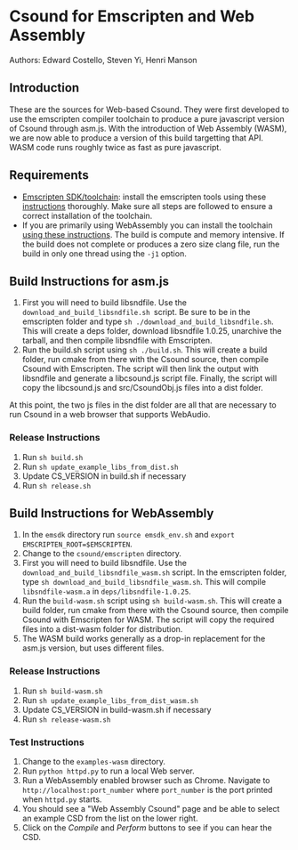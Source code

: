 # Csound for Emscripten and Web Assembly

Authors: Edward Costello, Steven Yi, Henri Manson

## Introduction

These are the sources for Web-based Csound. They were first developed
to use the emscripten compiler toolchain to produce a pure javascript
version of Csound through asm.js. With the introduction of Web
Assembly (WASM), we are now able to produce a version of this build
targetting that API. WASM code runs roughly twice as fast as pure
javascript.

## Requirements

* [Emscripten SDK/toolchain](https://github.com/kripken/emscripten): install the
  emscripten tools using these
  [instructions](https://kripken.github.io/emscripten-site/docs/getting_started/downloads.html)
  thoroughly. Make sure all steps are followed to ensure a correct
  installation of the toolchain. 
* If you are primarily using WebAssembly you can install the toolchain [using these instructions](http://webassembly.org/getting-started/developers-guide/). The build is compute and memory intensive. If the build does not complete or produces a zero size clang file, run the build in only one thread using the `-j1` option.

## Build Instructions for asm.js

1. First you will need to build libsndfile.  Use the `download_and_build_libsndfile.sh `script. Be sure to be in the emscripten folder and type `sh ./download_and_build_libsndfile.sh`. This will create a deps folder, download libsndfile 1.0.25, unarchive the tarball, and then compile libsndfile with Emscripten.
2. Run the build.sh script using `sh ./build.sh`.  This will create a build folder, run cmake from there with the Csound source, then compile Csound with Emscripten.  The script will then link the output with libsndfile and generate a libcsound.js script file.  Finally, the script will copy the libcsound.js and src/CsoundObj.js files into a dist folder.

At this point, the two js files in the dist folder are all that are necessary to run Csound in a web browser that supports WebAudio.

### Release Instructions

1. Run `sh build.sh`
2. Run `sh update_example_libs_from_dist.sh`
3. Update CS_VERSION in build.sh if necessary
4. Run `sh release.sh`

## Build Instructions for WebAssembly

1. In the `emsdk` directory run `source emsdk_env.sh` and `export EMSCRIPTEN_ROOT=$EMSCRIPTEN`.
2. Change to the `csound/emscripten` directory.
3. First you will need to build libsndfile.  Use the
   `download_and_build_libsndfile_wasm.sh` script. In the emscripten
   folder, type `sh download_and_build_libsndfile_wasm.sh`. This
   will compile `libsndfile-wasm.a` in `deps/libsndfile-1.0.25`.
2. Run the `build-wasm.sh` script using `sh build-wasm.sh`.  This will
   create a build folder, run cmake from there with the Csound source,
   then compile Csound with Emscripten for WASM.  The script will copy
   the required files into a dist-wasm folder for distribution.
3. The WASM build works generally as a drop-in replacement for the
   asm.js version, but uses different files.

### Release Instructions

1. Run `sh build-wasm.sh`
2. Run `sh update_example_libs_from_dist_wasm.sh`
3. Update CS_VERSION in build-wasm.sh if necessary
4. Run `sh release-wasm.sh`

### Test Instructions

1. Change to the `examples-wasm` directory.
2. Run  `python httpd.py` to run a local Web server.
3. Run a WebAssembly enabled browser such as Chrome. Navigate to `http://localhost:port_number` where `port_number` is the port printed when `httpd.py` starts.
4. You should see a "Web Assembly Csound" page and be able to select an example CSD from the list on the lower right.
5. Click on the _Compile_ and _Perform_ buttons to see if you can hear the CSD.
